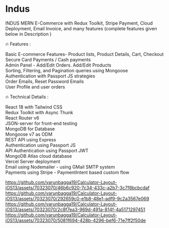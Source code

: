 # Indus

INDUS MERN E-Commerce with Redux Toolkit, Stripe Payment, Cloud Deployment, Email Invoice, and many features (complete features given below in Description )

🔥 Features :

Basic E-commerce Features- Product lists, Product Details, Cart, Checkout <br>
Secure Card Payments / Cash payments <br>
Admin Panel - Add/Edit Orders. Add/Edit Products<br>
Sorting, Filtering, and Pagination queries using Mongoose <br>
Authentication with Passport JS strategies <br>
Order Emails, Reset Password Emails <br>
User Profile and user orders <br>

🔥 Technical Details : <br>

React 18 with Tailwind CSS <br>
Redux Toolkit with Async Thunk <br>
React Router v6 <br>
JSON-server for front-end testing <br>
MongoDB for Database <br>
Mongoose v7 as ODM <br>
REST API using Express <br>
Authentication using Passport JS <br>
API Authentication using Passport JWT <br>
MongoDB Atlas cloud database <br>
Vercel Server deployment <br>
Email using Nodemailer - using GMail SMTP system <br>
Payments using Stripe - PaymentIntent based custom flow <br>


https://github.com/varunbagga19/Calculator-Layout-iOS13/assets/70323070/46b6c920-7c34-433c-a2b7-3c7f8bcbcdaf
<br>
https://github.com/varunbagga19/Calculator-Layout-iOS13/assets/70323070/292659c0-e1b8-48e1-adf9-9c2a3567e069
<br>
https://github.com/varunbagga19/Calculator-Layout-iOS13/assets/70323070/2c8f7ea3-969d-491a-814f-4a5171297451
<br>
https://github.com/varunbagga19/Calculator-Layout-iOS13/assets/70323070/5081f694-428b-4296-bef6-71e7ff2f50de









